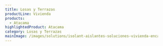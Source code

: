 ```yaml
---
title: Losas y Terrazas
productLine: Vivienda
products:
  - Atacama
highlightedProduct: Atacama
category: Losas y Terrazas
mainImage: /images/solutions/isolant-aislantes-soluciones-vivienda-encabezado.jpg
---
```

